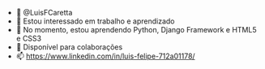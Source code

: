 - 👋 @LuisFCaretta
- 👀 Estou interessado em trabalho e aprendizado
- 🌱 No momento, estou aprendendo Python, Django Framework e HTML5 e CSS3
- 💞️ Disponível para colaborações
- 📫 https://www.linkedin.com/in/luis-felipe-712a01178/

<!---
LuisFCaretta/LuisFCaretta is a ✨ special ✨ repository because its `README.md` (this file) appears on your GitHub profile.
You can click the Preview link to take a look at your changes.
--->
